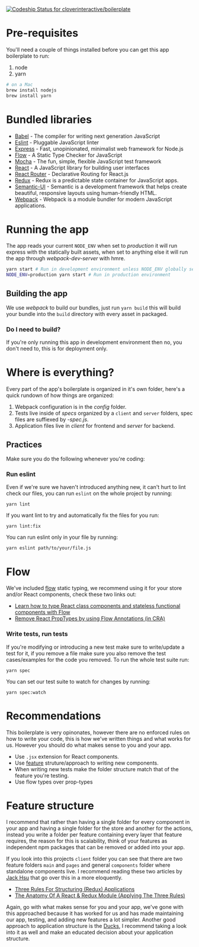 [ ![Codeship Status for cloverinteractive/boilerplate](https://app.codeship.com/projects/32a66b90-7cbd-0135-5c44-361f0802280c/status?branch=master)](https://app.codeship.com/projects/245775)

# Pre-requisites

You'll need a couple of things installed before you can get this app boilerplate to run:

1. node
2. yarn

```sh
# on a Mac
brew install nodejs
brew install yarn
```

# Bundled libraries

* [Babel](https://babeljs.io/) - The compiler for writing next generation JavaScript
* [Eslint](https://eslint.org/) - Pluggable JavaScript linter
* [Express](https://expressjs.com/) - Fast, unopinionated, minimalist web framework for Node.js
* [Flow](https://flow.org/) - A Static Type Checker for JavaScript
* [Mocha](https://mochajs.org/) - The fun, simple, flexible JavaScript test framework
* [React](https://facebook.github.io/react/) - A JavaScript library for building user interfaces
* [React Router](https://reacttraining.com/react-router/) - Declarative Routing for React.js
* [Redux](http://redux.js.org/) - Redux is a predictable state container for JavaScript apps.
* [Semantic-UI](https://semantic-ui.com/) - Semantic is a development framework that helps create beautiful, responsive layouts using human-friendly HTML.
* [Webpack](https://webpack.js.org/concepts/) - Webpack is a module bundler for modern JavaScript applications.

# Running the app

The app reads your current `NODE_ENV` when set to *production* it will run express with the statically built assets, when set to anything else it will run the app
through *webpack-dev-server* with hmre.

```sh
yarn start # Run in development environment unless NODE_ENV globally set
NODE_ENV=production yarn start # Run in production environment
```

## Building the app

We use *webpack* to build our bundles, just run `yarn build` this will build your bundle into the `build` directory with every asset in packaged.

### Do I need to build?

If you're only running this app in development environment then no, you don't need to, this is for deployment only.


# Where is everything?

Every part of the app's boilerplate is organized in it's own folder, here's a quick rundown of how things are organized:

1. Webpack configuration is in the *config* folder.
2. Tests live inside of *specs* organized by a `client` and `server` folders, spec files are suffiexed by  *-spec.js*.
3. Application files live in *client* for frontend and *server* for backend.

## Practices

Make sure you do the following whenever you're coding:

### Run eslint

Even if we're sure we haven't introduced anything new, it can't hurt to lint check our files, you can run `eslint` on the whole project by running:

```
yarn lint
```

If you want lint to try and automatically fix the files for you run:

```
yarn lint:fix
```

You can run eslint only in your file by running:

```
yarn eslint path/to/your/file.js
```

# Flow

We've included [flow](https://flow.org/) static typing, we recommend using it for your store and/or React components, check these two links out:

* [Learn how to type React class components and stateless functional components with Flow](https://flow.org/en/docs/react/components/)
* [Remove React PropTypes by using Flow Annotations (in CRA)](https://egghead.io/lessons/angular-1-x-remove-react-proptypes-by-using-flow-annotations-in-cra)


### Write tests, run tests

If you're modifying or introducing a new test make sure to write/update a test for it, if you remove a file make sure you also remove the test cases/examples for
the code you removed. To run the whole test suite run:

```
yarn spec
```

You can set our test suite to watch for changes by running:

```
yarn spec:watch
```

# Recommendations

This boilerplate is very opinonates, however there are no enforced rules on how to write your code, this is how we've written things and what works for us.
However you should do what makes sense to you and your app.

* Use `.jsx` extension for React components.
* Use [feature](#feature-structure) struture/approach to writing new components.
* When writing new tests make the folder structure match that of the feature you're testing.
* Use flow types over prop-types

# Feature structure

I recommend that rather than having a single folder for every component in your app and having a single folder for the store and another for the actions, instead you
write a folder per feature containing every layer that feature requires, the reason for this is scalability, think of your features as independent npm packages that
can be removed or added into your app.

If you look into this projects `client` folder you can see that there are two feature folders `main` and `pages` and general `components` folder where standalone
components live. I recommend reading these two articles by [Jack Hsu](https://jaysoo.ca) that go over this in a more eloquently.

* [Three Rules For Structuring (Redux) Applications](https://jaysoo.ca/2016/02/28/organizing-redux-application/)
* [The Anatomy Of A React & Redux Module (Applying The Three Rules)](https://jaysoo.ca/2016/02/28/applying-code-organization-rules-to-concrete-redux-code/)

Again, go with what makes sense for you and your app, we've gone with this approached because it has worked for us and has made maintaining our app, testing, and adding
new features a lot simpler. Another good approach to application structure is the [Ducks](https://github.com/erikras/ducks-modular-redux), I recommend taking a look into
it as well and make an educated decision about your application structure.
